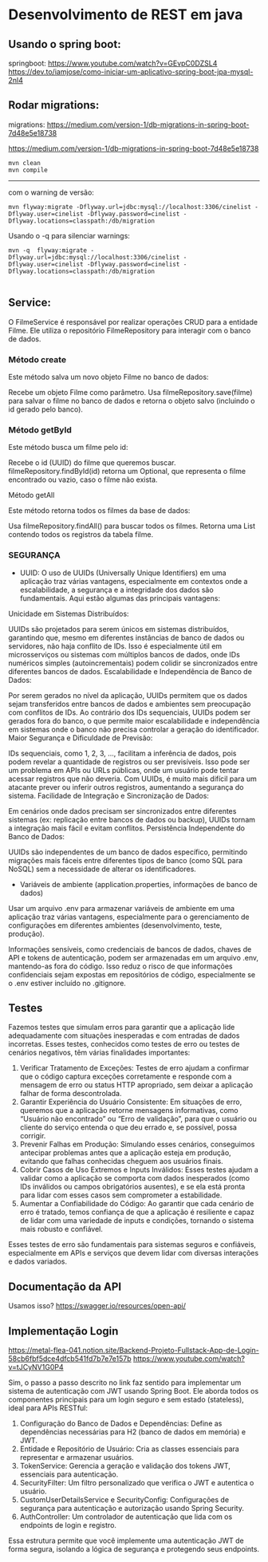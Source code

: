 # Desenvolvimento de REST em java

## Usando o spring boot:

springboot: https://www.youtube.com/watch?v=GEvpC0DZSL4
https://dev.to/iamjose/como-iniciar-um-aplicativo-spring-boot-jpa-mysql-2nl4

## Rodar migrations:

migrations: https://medium.com/version-1/db-migrations-in-spring-boot-7d48e5e18738

https://medium.com/version-1/db-migrations-in-spring-boot-7d48e5e18738


```
mvn clean
mvn compile
```

---
com o warning de versão:
```
mvn flyway:migrate -Dflyway.url=jdbc:mysql://localhost:3306/cinelist -Dflyway.user=cinelist -Dflyway.password=cinelist -Dflyway.locations=classpath:/db/migration

```

Usando o -q para silenciar warnings:
```
mvn -q  flyway:migrate -Dflyway.url=jdbc:mysql://localhost:3306/cinelist -Dflyway.user=cinelist -Dflyway.password=cinelist -Dflyway.locations=classpath:/db/migration


```

## Service:

O FilmeService é responsável por realizar operações CRUD para a entidade Filme. Ele utiliza o repositório FilmeRepository para interagir com o banco de dados.


### Método create
Este método salva um novo objeto Filme no banco de dados:

Recebe um objeto Filme como parâmetro.
Usa filmeRepository.save(filme) para salvar o filme no banco de dados e retorna o objeto salvo (incluindo o id gerado pelo banco).


### Método getById

Este método busca um filme pelo id:

Recebe o id (UUID) do filme que queremos buscar.
filmeRepository.findById(id) retorna um Optional<Filme>, que representa o filme encontrado ou vazio, caso o filme não exista.


Método getAll

Este método retorna todos os filmes da base de dados:

Usa filmeRepository.findAll() para buscar todos os filmes.
Retorna uma List<Filme> contendo todos os registros da tabela filme.


### SEGURANÇA


- UUID:
  O uso de UUIDs (Universally Unique Identifiers) em uma aplicação traz várias vantagens, especialmente em contextos onde a escalabilidade, a segurança e a integridade dos dados são fundamentais. Aqui estão algumas das principais vantagens:

Unicidade em Sistemas Distribuídos:

UUIDs são projetados para serem únicos em sistemas distribuídos, garantindo que, mesmo em diferentes instâncias de banco de dados ou servidores, não haja conflito de IDs.
Isso é especialmente útil em microsserviços ou sistemas com múltiplos bancos de dados, onde IDs numéricos simples (autoincrementais) podem colidir se sincronizados entre diferentes bancos de dados.
Escalabilidade e Independência de Banco de Dados:

Por serem gerados no nível da aplicação, UUIDs permitem que os dados sejam transferidos entre bancos de dados e ambientes sem preocupação com conflitos de IDs.
Ao contrário dos IDs sequenciais, UUIDs podem ser gerados fora do banco, o que permite maior escalabilidade e independência em sistemas onde o banco não precisa controlar a geração do identificador.
Maior Segurança e Dificuldade de Previsão:

IDs sequenciais, como 1, 2, 3, ..., facilitam a inferência de dados, pois podem revelar a quantidade de registros ou ser previsíveis. Isso pode ser um problema em APIs ou URLs públicas, onde um usuário pode tentar acessar registros que não deveria.
Com UUIDs, é muito mais difícil para um atacante prever ou inferir outros registros, aumentando a segurança do sistema.
Facilidade de Integração e Sincronização de Dados:

Em cenários onde dados precisam ser sincronizados entre diferentes sistemas (ex: replicação entre bancos de dados ou backup), UUIDs tornam a integração mais fácil e evitam conflitos.
Persistência Independente do Banco de Dados:

UUIDs são independentes de um banco de dados específico, permitindo migrações mais fáceis entre diferentes tipos de banco (como SQL para NoSQL) sem a necessidade de alterar os identificadores.

- Variáveis de ambiente (application.properties, informações de banco de dados)

Usar um arquivo .env para armazenar variáveis de ambiente em uma aplicação traz várias vantagens, especialmente para o gerenciamento de configurações em diferentes ambientes (desenvolvimento, teste, produção).

Informações sensíveis, como credenciais de bancos de dados, chaves de API e tokens de autenticação, podem ser armazenadas em um arquivo .env, mantendo-as fora do código. Isso reduz o risco de que informações confidenciais sejam expostas em repositórios de código, especialmente se o .env estiver incluído no .gitignore.



## Testes

Fazemos testes que simulam erros para garantir que a aplicação lide adequadamente com situações inesperadas e com entradas de dados incorretas. Esses testes, conhecidos como testes de erro ou testes de cenários negativos, têm várias finalidades importantes:
1.	Verificar Tratamento de Exceções: Testes de erro ajudam a confirmar que o código captura exceções corretamente e responde com a mensagem de erro ou status HTTP apropriado, sem deixar a aplicação falhar de forma descontrolada.
2.	Garantir Experiência do Usuário Consistente: Em situações de erro, queremos que a aplicação retorne mensagens informativas, como “Usuário não encontrado” ou “Erro de validação”, para que o usuário ou cliente do serviço entenda o que deu errado e, se possível, possa corrigir.
3.	Prevenir Falhas em Produção: Simulando esses cenários, conseguimos antecipar problemas antes que a aplicação esteja em produção, evitando que falhas conhecidas cheguem aos usuários finais.
4.	Cobrir Casos de Uso Extremos e Inputs Inválidos: Esses testes ajudam a validar como a aplicação se comporta com dados inesperados (como IDs inválidos ou campos obrigatórios ausentes), e se ela está pronta para lidar com esses casos sem comprometer a estabilidade.
5.	Aumentar a Confiabilidade do Código: Ao garantir que cada cenário de erro é tratado, temos confiança de que a aplicação é resiliente e capaz de lidar com uma variedade de inputs e condições, tornando o sistema mais robusto e confiável.

Esses testes de erro são fundamentais para sistemas seguros e confiáveis, especialmente em APIs e serviços que devem lidar com diversas interações e dados variados.


## Documentação da API


Usamos isso?
https://swagger.io/resources/open-api/


## Implementação Login 

https://metal-flea-041.notion.site/Backend-Projeto-Fullstack-App-de-Login-58cb6fbf5dce4dfcb541fd7b7e7e157b
https://www.youtube.com/watch?v=tJCyNV1G0P4

Sim, o passo a passo descrito no link faz sentido para implementar um sistema de autenticação com JWT usando Spring Boot. Ele aborda todos os componentes principais para um login seguro e sem estado (stateless), ideal para APIs RESTful:
1.	Configuração do Banco de Dados e Dependências: Define as dependências necessárias para H2 (banco de dados em memória) e JWT.
2.	Entidade e Repositório de Usuário: Cria as classes essenciais para representar e armazenar usuários.
3.	TokenService: Gerencia a geração e validação dos tokens JWT, essenciais para autenticação.
4.	SecurityFilter: Um filtro personalizado que verifica o JWT e autentica o usuário.
5.	CustomUserDetailsService e SecurityConfig: Configurações de segurança para autenticação e autorização usando Spring Security.
6.	AuthController: Um controlador de autenticação que lida com os endpoints de login e registro.

Essa estrutura permite que você implemente uma autenticação JWT de forma segura, isolando a lógica de segurança e protegendo seus endpoints.